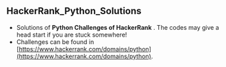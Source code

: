## HackerRank_Python_Solutions

- Solutions of **Python Challenges of HackerRank** . The codes may give a head start if you are stuck somewhere! 
- Challenges can be found in [https://www.hackerrank.com/domains/python](https://www.hackerrank.com/domains/python).
